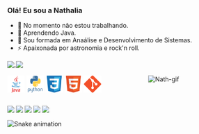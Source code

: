 ### Olá! Eu sou a Nathalia 

- 🔭 No momento não estou trabalhando.
- 🌱 Aprendendo Java.
- 🤔 Sou formada em Anaálise e Desenvolvimento de Sistemas.
- ⚡ Apaixonada por astronomia e rock'n roll.

<div>
<a href="https://github.com/NathaliaSallim/github-readme-stats">
  <img height=200 align="center" src="https://github-readme-stats.vercel.app/api?username=NathaliaSallim&show_icons=true&theme=dracula" />
<a href="https://github.com/NathaliaSallim/convoychat">
  <img height=200 align="center" src="https://github-readme-stats.vercel.app/api/top-langs?username=NathaliaSallim&layout=compact&langs_count=16&theme=dracula&card_width=320" />
</a>
</div>

<div style="display: inline_block"><br>
<img align="center" alt="Nath-Java" heigth="30" width="40" src="https://github.com/devicons/devicon/blob/master/icons/java/java-original-wordmark.svg"/>
<img align="center" alt="Nath-Python" heigth="30" width="40" src="https://github.com/devicons/devicon/blob/master/icons/python/python-original-wordmark.svg"/>
<img align="center" alt="Nath-Css3" heigth="30" width="40" src="https://github.com/devicons/devicon/blob/master/icons/css3/css3-original.svg"/>
<img align="center" alt="Nath-Html5" heigth="30" width="40" src="https://github.com/devicons/devicon/blob/master/icons/html5/html5-original.svg"/>
<img align="center" alt="Nath-Git" heigth="30" width="40" src="https://github.com/devicons/devicon/blob/master/icons/git/git-original.svg"/>
<img align="right" alt="Nath-gif" height="180" width="180" src="https://media.discordapp.net/attachments/909950749042147421/1154181308981989528/nath.gif"> 
</div>

##
<div>
  <a href="https://instagram.com/natthhcordeiros" target="_blank"><img src="https://img.shields.io/badge/-Instagram-%23E4405F?style=for-the-badge&logo=instagram&logoColor=white" target="_blank"></a>
 <a href="https://discord.gg/nathsallim" target="_blank"><img src="https://img.shields.io/badge/Discord-7289DA?style=for-the-badge&logo=discord&logoColor=white" target="_blank"></a> 
<a href= "https://wa.me/5511967541729" target="_blank"><img src="https://img.shields.io/badge/WhatsApp-25D366?style=for-the-badge&logo=whatsapp&logoColor=white" target="_blank"></a>
  <a href = "mailto:nathaliasallim@gmail.com"><img src="https://img.shields.io/badge/-Gmail-%23333?style=for-the-badge&logo=gmail&logoColor=white" target="_blank"></a>
  <a href="https://www.linkedin.com/in/nathaliasallim" target="_blank"><img src="https://img.shields.io/badge/-LinkedIn-%230077B5?style=for-the-badge&logo=linkedin&logoColor=white" target="_blank"></a> 

   ![Snake animation](https://github.com/NathaliaSallim/NathaliaSallim/blob/output/github-contribution-grid-snake.svg)


</div>
          
